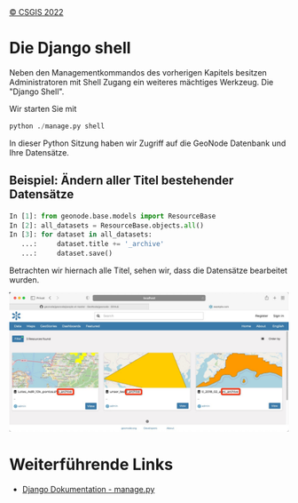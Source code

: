 <!-- the Menu -->
<link rel="stylesheet" media="all" href="../styles.css" />
<div id="logo"><a href="https://csgis.de">© CSGIS 2022</a></div>
<div id="menu"></div>
<div id="jumpMenu"></div>
<script src="../menu.js"></script>
<script src="../jumpmenu.js"></script>
<!-- the Menu -->


# Die Django shell

Neben den Managementkommandos des vorherigen Kapitels besitzen Administratoren mit Shell Zugang ein weiteres mächtiges Werkzeug. 
Die "Django Shell".

Wir starten Sie mit

```python
python ./manage.py shell
```

In dieser Python Sitzung haben wir Zugriff auf die GeoNode Datenbank und Ihre Datensätze.

## Beispiel: Ändern aller Titel bestehender Datensätze

```python
In [1]: from geonode.base.models import ResourceBase
In [2]: all_datasets = ResourceBase.objects.all()
In [3]: for dataset in all_datasets:
   ...:     dataset.title += '_archive'
   ...:     dataset.save()
```

Betrachten wir hiernach alle Titel, sehen wir, dass die Datensätze bearbeitet wurden.


![Bearbeitete Titel](images/added_titles.jpeg)

# Weiterführende Links

- [Django Dokumentation - manage.py](https://docs.djangoproject.com/en/4.0/ref/django-admin/)